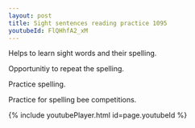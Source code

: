 ```yaml
---
layout: post
title: Sight sentences reading practice 1095
youtubeId: FlQHhfA2_xM
---
```

 
 
Helps to learn sight words and their spelling.

Opportunitiy to repeat the spelling. 

Practice spelling. 
 
Practice for spelling bee competitions. 
 
{% include youtubePlayer.html id=page.youtubeId %}
 
 
